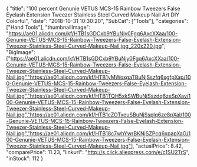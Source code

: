 {
	"title": "100 percent Genunie VETUS MCS-15 Rainbow Tweezers False Eyelash Extension Tweezer Stainless Steel Curved Makeup Nail Art DIY Colorful",
	"date": "2018-10-31 10:30:20",
	"SubCat": ["Tools"],
	"categories": ["Hand Tools"],
	"thumbnailImage": "https://ae01.alicdn.com/kf/HTB1sGDCxb9YBuNjy0Fgq6AxcXXaa/100-Genunie-VETUS-MCS-15-Rainbow-Tweezers-False-Eyelash-Extension-Tweezer-Stainless-Steel-Curved-Makeup-Nail.jpg_220x220.jpg",
	"BigImage": ["https://ae01.alicdn.com/kf/HTB1sGDCxb9YBuNjy0Fgq6AxcXXaa/100-Genunie-VETUS-MCS-15-Rainbow-Tweezers-False-Eyelash-Extension-Tweezer-Stainless-Steel-Curved-Makeup-Nail.jpg","https://ae01.alicdn.com/kf/HTB1yMWoxgaTBuNjSszfq6xgfpXap/100-Genunie-VETUS-MCS-15-Rainbow-Tweezers-False-Eyelash-Extension-Tweezer-Stainless-Steel-Curved-Makeup-Nail.jpg","https://ae01.alicdn.com/kf/HTB1TQH5xkSWBuNjSszdq6zeSpXav/100-Genunie-VETUS-MCS-15-Rainbow-Tweezers-False-Eyelash-Extension-Tweezer-Stainless-Steel-Curved-Makeup-Nail.jpg","https://ae01.alicdn.com/kf/HTB1cZOTxeuSBuNjSsplq6ze8pXal/100-Genunie-VETUS-MCS-15-Rainbow-Tweezers-False-Eyelash-Extension-Tweezer-Stainless-Steel-Curved-Makeup-Nail.jpg","https://ae01.alicdn.com/kf/HTB18c7whYwrBKNjSZPcq6xpapXaG/100-Genunie-VETUS-MCS-15-Rainbow-Tweezers-False-Eyelash-Extension-Tweezer-Stainless-Steel-Curved-Makeup-Nail.jpg"],
	"actualPrice": 8.42,
	"comparePrice": 11.23,
	"linkurl": "http://s.click.aliexpress.com/e/c1SU2TrS",
	"inStock": 112
}
